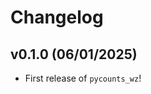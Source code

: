# Changelog

<!--next-version-placeholder-->

## v0.1.0 (06/01/2025)

- First release of `pycounts_wz`!